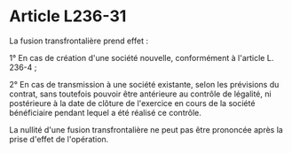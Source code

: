 # Article L236-31

La fusion transfrontalière prend effet :

1° En cas de création d'une société nouvelle, conformément à l'article L. 236-4 ;

2° En cas de transmission à une société existante, selon les prévisions du contrat, sans toutefois pouvoir être antérieure au contrôle de légalité, ni postérieure à la date de clôture de l'exercice en cours de la société bénéficiaire pendant lequel a été réalisé ce contrôle.

La nullité d'une fusion transfrontalière ne peut pas être prononcée après la prise d'effet de l'opération.
